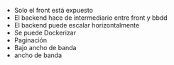 - Solo el front está expuesto
- El backend hace de intermediario entre front y bbdd
- El backend puede escalar horizontalmente
- Se puede Dockerizar
- Paginación
- Bajo ancho de banda
- ancho de banda